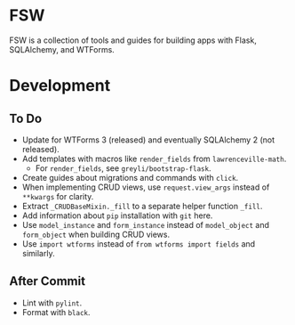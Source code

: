 # FSW

FSW is a collection of tools and guides for building apps with Flask, SQLAlchemy, and WTForms.

# Development

## To Do

- Update for WTForms 3 (released) and eventually SQLAlchemy 2 (not released).
- Add templates with macros like `render_fields` from `lawrenceville-math`.
    - For `render_fields`, see `greyli/bootstrap-flask`.
- Create guides about migrations and commands with `click`.
- When implementing CRUD views, use `request.view_args` instead of `**kwargs` for clarity.
- Extract `_CRUDBaseMixin._fill` to a separate helper function `_fill`.
- Add information about `pip` installation with `git` here.
- Use `model_instance` and `form_instance` instead of `model_object` and `form_object` when building CRUD views.
- Use `import wtforms` instead of `from wtforms import fields` and similarly.

## After Commit

- Lint with `pylint`.
- Format with `black`.
